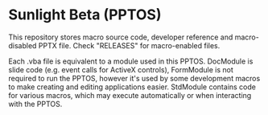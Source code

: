 # Sunlight Beta (PPTOS)
This repository stores macro source code, developer reference and macro-disabled PPTX file. Check "RELEASES" for macro-enabled files.

Each .vba file is equivalent to a module used in this PPTOS. DocModule is slide code (e.g. event calls for ActiveX controls), FormModule is not required to run the PPTOS, however it's used by some development macros to make creating and editing applications easier. StdModule contains code for various macros, which may execute automatically or when interacting with the PPTOS.

